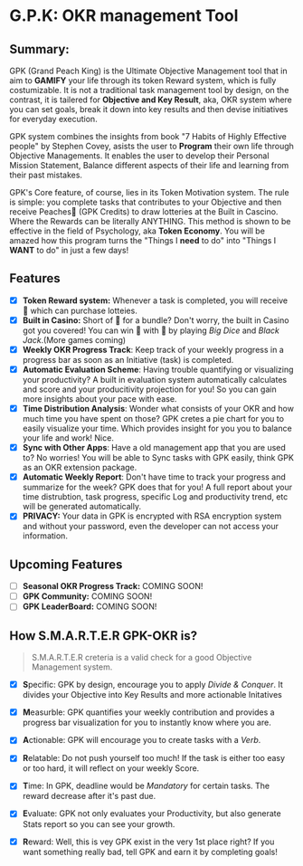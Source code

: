 # G.P.K: OKR management Tool
## Summary:
GPK (Grand Peach King) is the Ultimate Objective Management tool that in aim to **GAMIFY** your life through its token Reward system, which is fully costumizable. It is not a traditional task management tool by design, on the contrast, it is tailered for **Objective and Key Result**, aka, OKR system where you can set goals, break it down into key results and then devise initiatives for everyday execution. 

GPK system combines the insights from book "7 Habits of Highly Effective people" by Stephen Covey, asists the user to **Program** their own life through Objective Managements. It enables the user to develop their Personal Mission Statement, Balance different aspects of their life and learning from their past mistakes.

GPK's Core feature, of course, lies in its Token Motivation system. The rule is simple: you complete tasks that contributes to your Objective and then receive Peaches🍑 (GPK Credits) to draw lotteries at the Built in Cascino. Where the Rewards can be literally ANYTHING. This method is shown to be effective in the field of Psychology, aka **Token Economy**. You will be amazed how this program turns the "Things I **need** to do" into "Things I **WANT** to do" in just a few days!

## Features 
- [x] **Token Reward system:** Whenever a task is completed, you will receive 🍑 which can purchase lotteies.
- [x] **Built in Casino:** Short of 🍑 for a bundle? Don't worry, the built in Casino got you covered! You can win 🍑 with 🍑 by playing *Big Dice* and *Black Jack*.(More games coming) 
- [x] **Weekly OKR Progress Track**: Keep track of your weekly progress in a progress bar as soon as an Initiative (task) is completed. 
- [x] **Automatic Evaluation Scheme**: Having trouble quantifying or visualizing your productivity? A built in evaluation system automatically calculates and score and your producitivity projection for you! So you can gain more insights about your pace with ease.
- [x] **Time Distribution Analysis**: Wonder what consists of your OKR and how much time you have spent on those? GPK cretes a pie chart for you to easily visualize your time. Which provides insight for you you to balance your life and work! Nice.  
- [x] **Sync with Other Apps**: Have a old management app that you are used to? No worries! You will be able to Sync tasks with GPK easily, think GPK as an OKR extension package. 
- [x] **Automatic Weekly Report**: Don't have time to track your progress and summarize for the week? GPK does that for you! A full report about your time distrubtion, task progress, specific Log and productivity trend, etc will be generated automatically.
- [x] **PRIVACY:** Your data in GPK is encrypted with RSA encryption system and without your password, even the developer can not access your information. 
## Upcoming Features
- [ ] **Seasonal OKR Progress Track:** COMING SOON!
- [ ] **GPK Community:** COMING SOON!
- [ ] **GPK LeaderBoard:** COMING SOON!
## How S.M.A.R.T.E.R GPK-OKR is?
> S.M.A.R.T.E.R creteria is a valid check for a good Objective Management system. 
- [x] **S**pecific: GPK by design, encourage you to apply *Divide & Conquer*. It divides your Objective into Key Results and more actionable Initatives
- [x] **M**easurble: GPK quantifies your weekly contribution and provides a progress bar visualization for you to instantly know where you are.
- [x] **A**ctionable: GPK will encourage you to create tasks with a *Verb*.
- [x] **R**elatable: Do not push yourself too much! If the task is either too easy or too hard, it will reflect on your weekly Score. 
- [x] **T**ime: In GPK, deadline would be *Mandatory* for certain tasks. The reward decrease after it's past due. 
- [x] **E**valuate: GPK not only evaluates your Productivity, but also generate Stats report so you can see your growth. 
- [x] **R**eward: Well, this is vey GPK exist in the very 1st place right? If you want something really bad, tell GPK and earn it by completing goals! 

